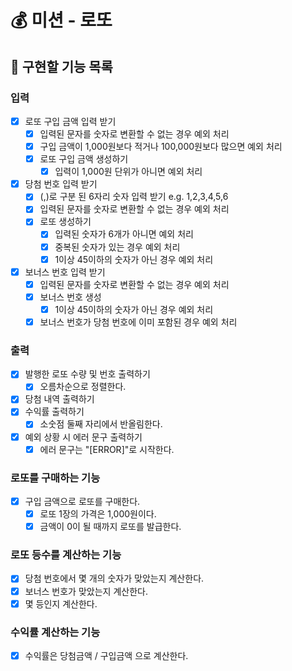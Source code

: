 # 💰 미션 - 로또

## 🎯 구현할 기능 목록

### 입력

- [x] 로또 구입 금액 입력 받기
    - [x] 입력된 문자를 숫자로 변환할 수 없는 경우 예외 처리
    - [x] 구입 금액이 1,000원보다 적거나 100,000원보다 많으면 예외 처리
    - [x] 로또 구입 금액 생성하기
        - [x] 입력이 1,000원 단위가 아니면 예외 처리
- [x] 당첨 번호 입력 받기
    - [x] (,)로 구분 된 6자리 숫자 입력 받기 e.g. 1,2,3,4,5,6
    - [x] 입력된 문자를 숫자로 변환할 수 없는 경우 예외 처리
    - [x] 로또 생성하기
        - [x] 입력된 숫자가 6개가 아니면 예외 처리
        - [x] 중복된 숫자가 있는 경우 예외 처리
        - [x] 1이상 45이하의 숫자가 아닌 경우 예외 처리
- [x] 보너스 번호 입력 받기
    - [x] 입력된 문자를 숫자로 변환할 수 없는 경우 예외 처리
    - [x] 보너스 번호 생성
        - [x] 1이상 45이하의 숫자가 아닌 경우 예외 처리
    - [x] 보너스 번호가 당첨 번호에 이미 포함된 경우 예외 처리

### 출력

- [x] 발행한 로또 수량 및 번호 출력하기
    - [x] 오름차순으로 정렬한다.
- [x] 당첨 내역 출력하기
- [x] 수익률 출력하기
    - [x] 소숫점 둘째 자리에서 반올림한다.
- [x] 예외 상황 시 에러 문구 출력하기
    - [x] 에러 문구는 "[ERROR]"로 시작한다.

### 로또를 구매하는 기능

- [x] 구입 금액으로 로또를 구매한다.
    - [x] 로또 1장의 가격은 1,000원이다.
    - [x] 금액이 0이 될 때까지 로또를 발급한다.

### 로또 등수를 계산하는 기능

- [x] 당첨 번호에서 몇 개의 숫자가 맞았는지 계산한다.
- [x] 보너스 번호가 맞았는지 계산한다.
- [x] 몇 등인지 계산한다.

### 수익률 계산하는 기능

- [x] 수익률은 당첨금액 / 구입금액 으로 계산한다.
